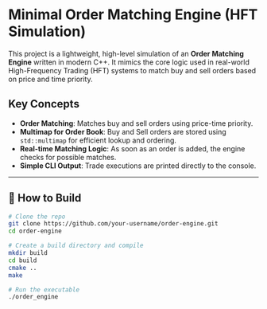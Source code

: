 # Minimal Order Matching Engine (HFT Simulation)

This project is a lightweight, high-level simulation of an **Order Matching Engine** written in modern C++. It mimics the core logic used in real-world High-Frequency Trading (HFT) systems to match buy and sell orders 
based on price and time priority.

## Key Concepts

- **Order Matching**: Matches buy and sell orders using price-time priority.
- **Multimap for Order Book**: Buy and Sell orders are stored using `std::multimap` for efficient lookup and ordering.
- **Real-time Matching Logic**: As soon as an order is added, the engine checks for possible matches.
- **Simple CLI Output**: Trade executions are printed directly to the console.

---

## 🚀 How to Build

```bash
# Clone the repo
git clone https://github.com/your-username/order-engine.git
cd order-engine

# Create a build directory and compile
mkdir build
cd build
cmake ..
make

# Run the executable
./order_engine
